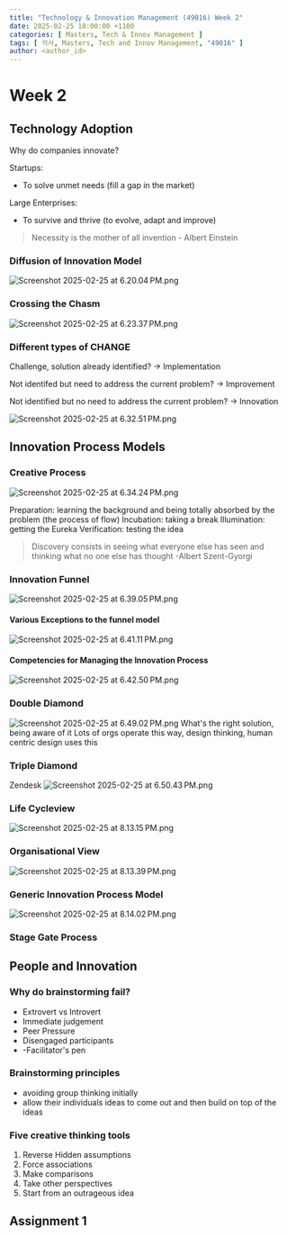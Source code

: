 ```yaml
---
title: "Technology & Innovation Management (49016) Week 2"
date: 2025-02-25 18:00:00 +1100
categories: [ Masters, Tech & Innov Management ]
tags: [ 석사, Masters, Tech and Innov Management, "49016" ]
author: <author_id>   
---
```


# Week 2 

## Technology Adoption
Why do companies innovate? 

Startups: 
- To solve unmet needs (fill a gap in the market)

Large Enterprises:
- To survive and thrive (to evolve, adapt and improve)

> Necessity is the mother of all invention - Albert Einstein

### Diffusion of Innovation Model

![Screenshot 2025-02-25 at 6.20.04 PM.png](../assets/img/screenshots/49016/wk2/Screenshot%202025-02-25%20at%206.20.04%E2%80%AFPM.png)

### Crossing the Chasm

![Screenshot 2025-02-25 at 6.23.37 PM.png](../assets/img/screenshots/49016/wk2/Screenshot%202025-02-25%20at%206.23.37%E2%80%AFPM.png)

### Different types of CHANGE

Challenge, solution already identified? -> Implementation

Not identifed but need to address the current problem? -> Improvement

Not identified but no need to address the current problem? -> Innovation

![Screenshot 2025-02-25 at 6.32.51 PM.png](../assets/img/screenshots/49016/wk2/Screenshot%202025-02-25%20at%206.32.51%E2%80%AFPM.png)

## Innovation Process Models

### Creative Process

![Screenshot 2025-02-25 at 6.34.24 PM.png](../assets/img/screenshots/49016/wk2/Screenshot%202025-02-25%20at%206.34.24%E2%80%AFPM.png)

Preparation: learning the background and being totally absorbed by the problem (the process of flow)
Incubation: taking a break
Illumination: getting the Eureka
Verification: testing the idea

> Discovery consists in seeing what everyone else has seen and thinking what no one else has thought -Albert Szent-Gyorgi
### Innovation Funnel

![Screenshot 2025-02-25 at 6.39.05 PM.png](../assets/img/screenshots/49016/wk2/Screenshot%202025-02-25%20at%206.39.05%E2%80%AFPM.png)

#### Various Exceptions to the funnel model

![Screenshot 2025-02-25 at 6.41.11 PM.png](../assets/img/screenshots/49016/wk2/Screenshot%202025-02-25%20at%206.41.11%E2%80%AFPM.png)

#### Competencies for Managing the Innovation Process
  
![Screenshot 2025-02-25 at 6.42.50 PM.png](../assets/img/screenshots/49016/wk2/Screenshot%202025-02-25%20at%206.42.50%E2%80%AFPM.png)

### Double Diamond

![Screenshot 2025-02-25 at 6.49.02 PM.png](../assets/img/screenshots/49016/wk2/Screenshot%202025-02-25%20at%206.49.02%E2%80%AFPM.png)
What's the right solution, being aware of it
Lots of orgs operate this way, design thinking, human centric design uses this

### Triple Diamond
Zendesk
![Screenshot 2025-02-25 at 6.50.43 PM.png](../assets/img/screenshots/49016/wk2/Screenshot%202025-02-25%20at%206.50.43%E2%80%AFPM.png)

### Life Cycleview 

![Screenshot 2025-02-25 at 8.13.15 PM.png](../assets/img/screenshots/49016/wk2/Screenshot%202025-02-25%20at%208.13.15%E2%80%AFPM.png)

### Organisational View

![Screenshot 2025-02-25 at 8.13.39 PM.png](../assets/img/screenshots/49016/wk2/Screenshot%202025-02-25%20at%208.13.39%E2%80%AFPM.png)
### Generic Innovation Process Model

![Screenshot 2025-02-25 at 8.14.02 PM.png](../assets/img/screenshots/49016/wk2/Screenshot%202025-02-25%20at%208.14.02%E2%80%AFPM.png)

### Stage Gate Process 

## People and Innovation
### Why do brainstorming fail?
- Extrovert vs Introvert
- Immediate judgement
- Peer Pressure 
- Disengaged participants
- -Facilitator's pen

### Brainstorming principles
- avoiding group thinking initially 
- allow their individuals ideas to come out and then build on top of the ideas


### Five creative thinking tools
1. Reverse Hidden assumptions
2. Force associations
3. Make comparisons
4. Take other perspectives
5. Start from an outrageous idea

## Assignment 1
